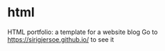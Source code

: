 # html
HTML portfolio: a template for a website blog
Go to https://sirigjersoe.github.io/ to see it
